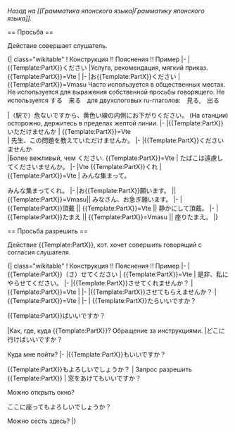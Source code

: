 <i>Назад на [[Грамматика японского языка|Грамматику японского языка]].</i>

== Просьба ==

Действие совершает слушатель.

{| class="wikitable"
! Конструкция  !! Пояснения !! Пример
|-
|{{Template:PartX}}ください
|Услуга, рекомендация, мягкий приказ. {{Template:PartX}}=Vte
|
|-
|お{{Template:PartX}}ください
| {{Template:PartX}}=Vmasu
Часто используется в общественных местах. 
Не используется для выражения собственной просьбы говорящего.
Не используется する　来る　для двухслоговых ru-глаголов:　見る,　出る

|（駅で）危ないですから、黄色い線の内側にお下がりください。
(На станции) осторожно, держитесь в пределах желтой линии.
|-
|{{Template:PartX}}いただけませんか 
| {{Template:PartX}}=Vte  
| 先生、この問題を教えていただけませんか。
|-
|{{Template:PartX}}くださいませんか  
|Более вежливый, чем ください. {{Template:PartX}}=Vte 
|  たばこは遠慮してくださいませんか。
|-
|Vte
{{Template:PartX}}くれ
| {{Template:PartX}}=Vte
| みんな集まって。

みんな集まってくれ。
|-
|お{{Template:PartX}}願います。 || {{Template:PartX}}=Vmasu|| みなさん、お急ぎ願います。
|-
|{{Template:PartX}}頂戴 || {{Template:PartX}}=Vte || 静かにして頂戴。
|-
|{{Template:PartX}}たまえ || {{Template:PartX}}=Vmasu || 座りたまえ。
|}

== Просьба разрешить ==

Действие {{Template:PartX}}, кот. хочет совершить говорящий с согласия слушателя.

{| class="wikitable"
! Конструкция  !! Пояснения !! Пример
|-
|{{Template:PartX}}（さ）せてください
| {{Template:PartX}}=Vte 
| 是非、私にやらせてください。
|-
|{{Template:PartX}}させてくれませんか？
| {{Template:PartX}}=Vte
|
|-
|{{Template:PartX}}させてもらえませんか？
| {{Template:PartX}}=Vte
|
|-
|
{{Template:PartX}}たらいいですか？

{{Template:PartX}}ばいいですか？

|Как, где, куда {{Template:PartX}}? Обращение за инструкциями.
|どこに行けばいいですか？

Куда мне пойти?
|-
|{{Template:PartX}}もいいですか？

{{Template:PartX}}もよろしいでしょうか？
| Запрос разрешить {{Template:PartX}}
| 窓をあけてもいいですか？

Можно открыть окно?

ここに座ってもよろしいでしょうか？

Можно сесть здесь?
|}
